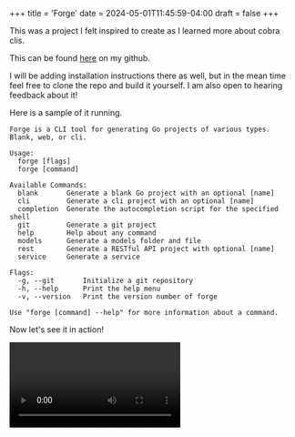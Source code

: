 +++
title = 'Forge'
date = 2024-05-01T11:45:59-04:00
draft = false
+++

This was a project I felt inspired to create as I learned more about cobra clis.

This can be found [here](https://github.com/m-r-maxwell/forge) on my github.

I will be adding installation instructions there as well, but in the mean time feel free to clone the repo and build it yourself. I am also open to hearing feedback about it!

Here is a sample of it running.

``` shell
Forge is a CLI tool for generating Go projects of various types. Blank, web, or cli.

Usage:
  forge [flags]
  forge [command]

Available Commands:
  blank       Generate a blank Go project with an optional [name]
  cli         Generate a cli project with an optional [name]
  completion  Generate the autocompletion script for the specified shell
  git         Generate a git project
  help        Help about any command
  models      Generate a models folder and file
  rest        Generate a RESTful API project with optional [name]
  service     Generate a service

Flags:
  -g, --git       Initialize a git repository
  -h, --help      Print the help menu
  -v, --version   Print the version number of forge

Use "forge [command] --help" for more information about a command.
```

Now let's see it in action!

![Forge](/forge.mp4)